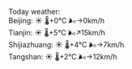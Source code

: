Today weather:  
Beijing: ☀️   🌡️+0°C 🌬️→0km/h  
Tianjin: ☀️   🌡️+5°C 🌬️↗15km/h  
Shijiazhuang: ☀️   🌡️+4°C 🌬️→7km/h  
Tangshan: ☀️   🌡️+2°C 🌬️→12km/h  
